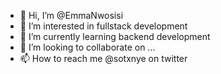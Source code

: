- 👋 Hi, I’m @EmmaNwosisi
- 👀 I’m interested in fullstack development
- 🌱 I’m currently learning backend development
- 💞️ I’m looking to collaborate on ...
- 📫 How to reach me @sotxnye on twitter

<!---
EmmaNwosisi/EmmaNwosisi is a ✨ special ✨ repository because its `README.md` (this file) appears on your GitHub profile.
You can click the Preview link to take a look at your changes.
--->

